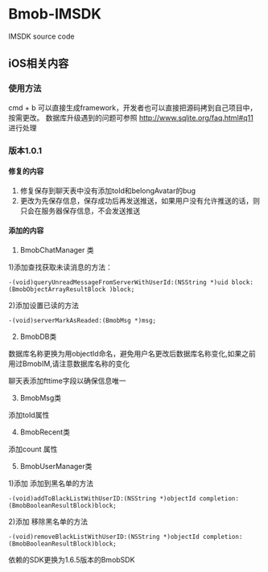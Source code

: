 # Bmob-IMSDK
IMSDK source code

## iOS相关内容


### 使用方法
cmd + b 可以直接生成framework，开发者也可以直接把源码拷到自己项目中，按需更改。
数据库升级遇到的问题可参照 http://www.sqlite.org/faq.html#q11 进行处理

### 版本1.0.1

#### 修复的内容
1. 修复保存到聊天表中没有添加toId和belongAvatar的bug
2. 更改为先保存信息，保存成功后再发送推送，如果用户没有允许推送的话，则只会在服务器保存信息，不会发送推送

#### 添加的内容
1. BmobChatManager 类

1)添加查找获取未读消息的方法：

```
-(void)queryUnreadMessageFromServerWithUserId:(NSString *)uid block:(BmobObjectArrayResultBlock )block;
```
2)添加设置已读的方法

```
-(void)serverMarkAsReaded:(BmobMsg *)msg;
```

2. BmobDB类

数据库名称更换为用objectId命名，避免用户名更改后数据库名称变化,如果之前用过BmobIM,请注意数据库名称的变化

聊天表添加fttime字段以确保信息唯一

3. BmobMsg类
 
添加toId属性

4. BmobRecent类

添加count 属性

5. BmobUserManager类

1)添加  添加到黑名单的方法

```
-(void)addToBlackListWithUserID:(NSString *)objectId completion:(BmobBooleanResultBlock)block;
```

2)添加 移除黑名单的方法

```
-(void)removeBlackListWithUserID:(NSString *)objectId completion:(BmobBooleanResultBlock)block;
```
依赖的SDK更换为1.6.5版本的BmobSDK